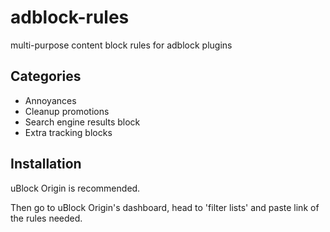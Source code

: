 # adblock-rules
multi-purpose content block rules for adblock plugins

## Categories
- Annoyances
- Cleanup promotions
- Search engine results block
- Extra tracking blocks

## Installation
uBlock Origin is recommended.

Then go to uBlock Origin's dashboard, head to 'filter lists' and paste link of the rules needed.